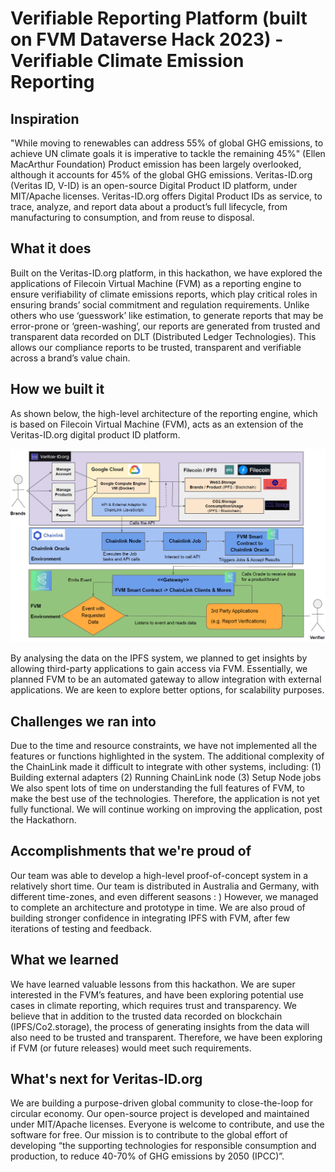# Verifiable Reporting Platform (built on FVM Dataverse Hack 2023) - Verifiable Climate Emission Reporting

## Inspiration
 "While moving to renewables can address 55% of global GHG emissions, to achieve UN climate goals it is imperative to tackle the remaining 45%" (Ellen MacArthur Foundation)
Product emission has been largely overlooked, although it accounts for 45% of the global GHG emissions. Veritas-ID.org (Veritas ID, V-ID) is an open-source Digital Product ID platform, under MIT/Apache licenses. Veritas-ID.org offers Digital Product IDs as service, to trace, analyze, and report data about a product’s full lifecycle, from manufacturing to consumption, and from reuse to disposal.
## What it does
Built on the Veritas-ID.org platform, in this hackathon, we have explored the applications of Filecoin Virtual Machine (FVM) as a reporting engine to ensure verifiability of climate emissions reports, which play critical roles in ensuring brands’ social commitment and regulation requirements. Unlike others who use ‘guesswork’ like estimation, to generate reports that may be error-prone or ‘green-washing’, our reports are generated from trusted and transparent data recorded on DLT (Distributed Ledger Technologies). This allows our compliance reports to be trusted, transparent and verifiable across a brand’s value chain.
## How we built it
As shown below, the high-level architecture of the reporting engine, which is based on Filecoin Virtual Machine (FVM), acts as an extension of the Veritas-ID.org digital product ID platform.

![Alt text](FVM.png?raw=true "Title")

By analysing the data on the IPFS system, we planned to get insights by allowing third-party applications to gain access via FVM. Essentially, we planned FVM to be an automated gateway to allow integration with external applications. We are keen to explore better options, for scalability purposes.
## Challenges we ran into
Due to the time and resource constraints, we have not implemented all the features or functions highlighted in the system. 
The additional complexity of the ChainLink made it difficult to integrate with other systems, including: 
(1) Building external adapters 
(2) Running ChainLink node
(3) Setup Node jobs
We also spent lots of time on understanding the full features of FVM, to make the best use of the technologies. 
Therefore, the application is not yet fully functional. We will continue working on improving the application, post the Hackathorn. 
## Accomplishments that we're proud of
Our team was able to develop a high-level proof-of-concept system in a relatively short time.  Our team is distributed in Australia and Germany, with different time-zones, and even different seasons : ) However, we managed to complete an architecture and prototype in time. We are also proud of building stronger confidence in integrating IPFS with FVM, after few iterations of testing and feedback.
## What we learned
We have learned valuable lessons from this hackathon. We are super interested in the FVM’s features, and have been exploring potential use cases in climate reporting, which requires trust and transparency. We believe that in addition to the trusted data recorded on blockchain (IPFS/Co2.storage), the process of generating insights from the data will also need to be trusted and transparent. Therefore, we have been exploring if FVM (or future releases) would meet such requirements.
 ## What's next for Veritas-ID.org
We are building a purpose-driven global community to close-the-loop for circular economy. Our open-source project is developed and maintained under MIT/Apache licenses. Everyone is welcome to contribute, and use the software for free. Our mission is to contribute to the global effort of developing “the supporting technologies for responsible consumption and production, to reduce 40-70% of GHG emissions by 2050 (IPCC)”.


